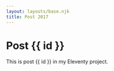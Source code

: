 ```yaml
---
layout: layouts/base.njk
title: Post 2017
---
```


# Post {{ id }}

This is post {{ id }} in my Eleventy project.
